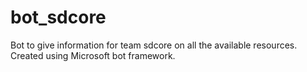# bot_sdcore
Bot to give information for team sdcore on all the available resources. Created using Microsoft bot framework.
